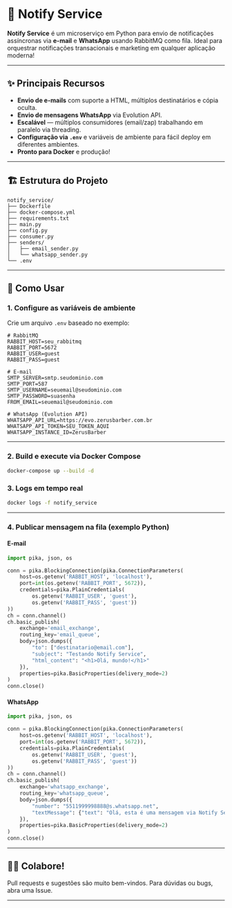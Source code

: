 # 🚀 Notify Service

**Notify Service** é um microserviço em Python para envio de notificações assíncronas via **e-mail** e **WhatsApp** usando RabbitMQ como fila.
Ideal para orquestrar notificações transacionais e marketing em qualquer aplicação moderna!

---

## ✨ Principais Recursos

* **Envio de e-mails** com suporte a HTML, múltiplos destinatários e cópia oculta.
* **Envio de mensagens WhatsApp** via Evolution API.
* **Escalável** — múltiplos consumidores (email/zap) trabalhando em paralelo via threading.
* **Configuração via `.env`** e variáveis de ambiente para fácil deploy em diferentes ambientes.
* **Pronto para Docker** e produção!

---

## 🏗️ Estrutura do Projeto

```
notify_service/
├── Dockerfile
├── docker-compose.yml
├── requirements.txt
├── main.py
├── config.py
├── consumer.py
├── senders/
│   ├── email_sender.py
│   └── whatsapp_sender.py
└── .env
```

---

## 🚦 Como Usar

### 1. **Configure as variáveis de ambiente**

Crie um arquivo `.env` baseado no exemplo:

```env
# RabbitMQ
RABBIT_HOST=seu_rabbitmq
RABBIT_PORT=5672
RABBIT_USER=guest
RABBIT_PASS=guest

# E-mail
SMTP_SERVER=smtp.seudominio.com
SMTP_PORT=587
SMTP_USERNAME=seuemail@seudominio.com
SMTP_PASSWORD=suasenha
FROM_EMAIL=seuemail@seudominio.com

# WhatsApp (Evolution API)
WHATSAPP_API_URL=https://evo.zerusbarber.com.br
WHATSAPP_API_TOKEN=SEU_TOKEN_AQUI
WHATSAPP_INSTANCE_ID=ZerusBarber
```

---

### 2. **Build e execute via Docker Compose**

```bash
docker-compose up --build -d
```

### 3. **Logs em tempo real**

```bash
docker logs -f notify_service
```

---

### 4. **Publicar mensagem na fila (exemplo Python)**

#### **E-mail**

```python
import pika, json, os

conn = pika.BlockingConnection(pika.ConnectionParameters(
    host=os.getenv('RABBIT_HOST', 'localhost'),
    port=int(os.getenv('RABBIT_PORT', 5672)),
    credentials=pika.PlainCredentials(
        os.getenv('RABBIT_USER', 'guest'),
        os.getenv('RABBIT_PASS', 'guest'))
))
ch = conn.channel()
ch.basic_publish(
    exchange='email_exchange',
    routing_key='email_queue',
    body=json.dumps({
        "to": ["destinatario@email.com"],
        "subject": "Testando Notify Service",
        "html_content": "<h1>Olá, mundo!</h1>"
    }),
    properties=pika.BasicProperties(delivery_mode=2)
)
conn.close()
```

#### **WhatsApp**

```python
import pika, json, os

conn = pika.BlockingConnection(pika.ConnectionParameters(
    host=os.getenv('RABBIT_HOST', 'localhost'),
    port=int(os.getenv('RABBIT_PORT', 5672)),
    credentials=pika.PlainCredentials(
        os.getenv('RABBIT_USER', 'guest'),
        os.getenv('RABBIT_PASS', 'guest'))
))
ch = conn.channel()
ch.basic_publish(
    exchange='whatsapp_exchange',
    routing_key='whatsapp_queue',
    body=json.dumps({
        "number": "5511999998888@s.whatsapp.net",
        "textMessage": {"text": "Olá, esta é uma mensagem via Notify Service!"}
    }),
    properties=pika.BasicProperties(delivery_mode=2)
)
conn.close()
```

---

## 👩‍💻 Colabore!

Pull requests e sugestões são muito bem-vindos.
Para dúvidas ou bugs, abra uma Issue.

---

